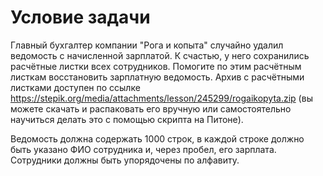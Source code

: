 # Условие задачи

Главный бухгалтер компании "Рога и копыта" случайно удалил ведомость с начисленной зарплатой. К счастью, у него сохранились расчётные листки всех сотрудников. Помогите по этим расчётным листкам восстановить зарплатную ведомость. Архив с расчётными листками доступен по ссылке https://stepik.org/media/attachments/lesson/245299/rogaikopyta.zip  (вы можете скачать и распаковать его вручную или самостоятельно научиться делать это с помощью скрипта на Питоне).

Ведомость должна содержать 1000 строк, в каждой строке должно быть указано ФИО сотрудника и, через пробел, его зарплата. Сотрудники должны быть упорядочены по алфавиту.

